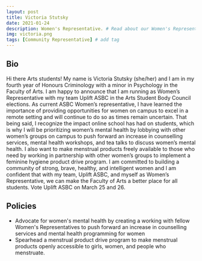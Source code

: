 ```yaml
---
layout: post
title: Victoria Stutsky
date: 2021-01-24
description: Women's Representative. # Read about our Women's Representative and her policies
img: victoria.png 
tags: [Community Representative] # add tag
---
```

## Bio
Hi there Arts students! My name is Victoria Stutsky (she/her) and I am in my fourth year of Honours Criminology with a minor in Psychology in the Faculty of Arts. I am happy to announce that I am running as Women’s Representative with my team Uplift ASBC in the Arts Student Body Council elections. 
As current ASBC Women’s representative, I have learned the importance of providing opportunities for women on campus to excel in a remote setting and will continue to do so as times remain uncertain. That being said, I recognize the impact online school has had on students, which is why I will be prioritizing women’s mental health by lobbying with other women’s groups on campus to push forward an increase in counselling services, mental health workshops, and tea talks to discuss women’s mental health. I also want to make menstrual products freely available to those who need by working in partnership with other women’s groups to implement a feminine hygiene product drive program. 
I am committed to building a community of strong, brave, healthy, and intelligent women and I am confident that with my team, Uplift ASBC, and myself as Women’s Representative, we can make the Faculty of Arts a better place for all students. Vote Uplift ASBC on March 25 and 26.

## Policies
- Advocate for women's mental health by creating a working with fellow Women's Representatives to push forward an increase in counselling services and mental health programming for women
- Spearhead a menstrual product drive program to make menstrual products openly accessible to girls, women, and people who menstruate.

